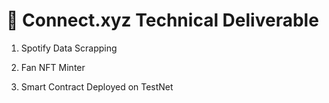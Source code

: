 # 📝 Connect.xyz Technical Deliverable 

1) Spotify Data Scrapping

2) Fan NFT Minter

4) Smart Contract Deployed on TestNet




